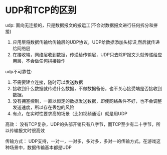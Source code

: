 # UDP和TCP的区别

udp: 面向无连接的，只是数据报文的搬运工(不会对数据报文进行任何拆分和拼接)

1. 应用层将数据传输给传输层的UDP协议，UDP给数据添加头标识,然后就传递给网络层
2. 在接收端，网络层收到数据，传递给传输层，UDP只去除IP报文头就传递给应用层，不会做任何拼接操作

udp不可靠性:

1. 不需要建立连接，随时可以发送数据
2. 接收到什么数据就传递什么数据，不做数据备份，也不关心接受端是否接收到数据。
3. 没有拥塞控制，一直以恒定的数据发送数据，即使网络条件不好，也不会调整发送速度，所以存在丢包的风险
4. 有点，在实时性要求高的场景（比如视频通话）就是用UDP

高效：
没有TCP复杂，UDP的头部开销只有八字节，而TCP至少有二十字节，所以传输报文时很高效

传输方式：
UDP支持，一对一，一对多，多对多，多对一的传输方式。在游戏这种场景中，数据传输基本都是UDP
